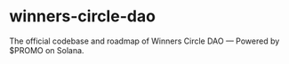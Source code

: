 # winners-circle-dao
The official codebase and roadmap of Winners Circle DAO — Powered by $PROMO on Solana.
